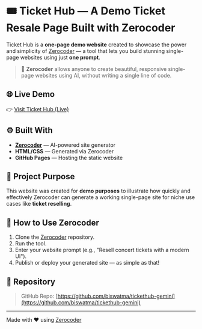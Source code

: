 # 🎟️ Ticket Hub — A Demo Ticket Resale Page Built with Zerocoder

Ticket Hub is a **one-page demo website** created to showcase the power and simplicity of [Zerocoder](https://github.com/biswatma/zerocoder) — a tool that lets you build stunning single-page websites using just **one prompt**.

> 🔧 **Zerocoder** allows anyone to create beautiful, responsive single-page websites using AI, without writing a single line of code.

## 🌐 Live Demo

👉 [Visit Ticket Hub (Live)](https://biswatma.github.io/tickethub-gemini/)


## ⚙️ Built With

- **[Zerocoder](https://github.com/biswatma/zerocoder)** — AI-powered site generator
- **HTML/CSS** — Generated via Zerocoder
- **GitHub Pages** — Hosting the static website

## 🧪 Project Purpose

This website was created for **demo purposes** to illustrate how quickly and effectively Zerocoder can generate a working single-page site for niche use cases like **ticket reselling**.

## 🚀 How to Use Zerocoder

1. Clone the [Zerocoder](https://github.com/biswatma/zerocoder) repository.
2. Run the tool.
3. Enter your website prompt (e.g., "Resell concert tickets with a modern UI").
4. Publish or deploy your generated site — as simple as that!

## 📁 Repository

> GitHub Repo: [https://github.com/biswatma/tickethub-gemini](https://github.com/biswatma/tickethub-gemini)

---

Made with ❤️ using [Zerocoder](https://github.com/biswatma/zerocoder)
